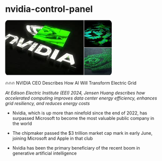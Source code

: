 # nvidia-control-panel

<img src="https://github.com/JosePendoza/nvidia-control-panel/blob/main/nv.png"/>

🔥🔥🔥 NVIDIA CEO Describes How AI Will Transform Electric Grid

*At Edison Electric Institute (EEI) 2024, Jensen Huang describes how accelerated computing improves data center energy efficiency, enhances grid resiliency, and reduces energy costs*

+  Nvidia, which is up more than ninefold since the end of 2022, has surpassed Microsoft to become the most valuable public company in the world

+  The chipmaker passed the $3 trillion market cap mark in early June, joining Microsoft and Apple in that club

+  Nvidia has been the primary beneficiary of the recent boom in generative artificial intelligence
